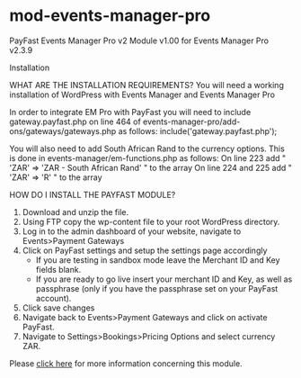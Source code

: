 # mod-events-manager-pro

PayFast Events Manager Pro v2 Module v1.00 for Events Manager Pro v2.3.9

Installation

WHAT ARE THE INSTALLATION REQUIREMENTS?
You will need a working installation of WordPress with Events Manager and Events Manager Pro

In order to integrate EM Pro with PayFast you will need to include gateway.payfast.php on line 464 of
events-manager-pro/add-ons/gateways/gateways.php as follows:
include('gateway.payfast.php');

You will also need to add South African Rand to the currency options. This is done in 
events-manager/em-functions.php as follows: 
On line 223 add " 'ZAR' => 'ZAR - South African Rand' " to the array
On line 224 and 225 add " 'ZAR' => 'R' " to the array

HOW DO I INSTALL THE PAYFAST MODULE?
1. Download and unzip the file.
2. Using FTP copy the wp-content file to your root WordPress directory.
3. Log in to the admin dashboard of your website, navigate to Events>Payment Gateways
4. Click on PayFast settings and setup the settings page accordingly 
   - If you are testing in sandbox mode leave the Merchant ID and Key fields blank.
   - If you are ready to go live insert your merchant ID and Key, as well as 
   passphrase (only if you have the passphrase set on your PayFast account).
5. Click save changes
6. Navigate back to Events>Payment Gateways and click on activate PayFast.
7. Navigate to Settings>Bookings>Pricing Options and select currency ZAR.

Please [click here](https://payfast.io/integration/shopping-carts/events-manager-pro/) for more information concerning this module.
